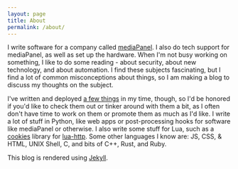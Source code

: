 ```yaml
---
layout: page
title: About
permalink: /about/
---
```


I write software for a company called [mediaPanel][mediapanel-website]. I also
do tech support for mediaPanel, as well as set up the hardware. When I'm not
busy working on something, I like to do some reading - about security, about
new technology, and about automation. I find these subjects fascinating, but
I find a lot of common misconceptions about things, so I am making a blog to
discuss my thoughts on the subject.

I've written and deployed [a few things][things] in my time, though, so I'd be
honored if you'd like to check them out or tinker around with them a bit, as
I often don't have time to work on them or promote them as much as I'd like.
I write a lot of stuff in Python, like web apps or post-processing hooks for
software like mediaPanel or otherwise. I also write some stuff for Lua, such
as a [cookies][lua-http-pr-93] library for [lua-http][lua-http-github]. Some
other languages I know are: JS, CSS, & HTML, UNIX Shell, C, and bits of C++,
Rust, and Ruby.

This blog is rendered using [Jekyll][jekyll-organization].

[mediapanel-website]: https://getmediapanel.com
[jekyll-organization]: https://github.com/jekyll
[things]: https://github.com/RyanSquared
[lua-http-pr-93]: https://github.com/daurnimator/lua-http/pull/79
[lua-http-github]: https://github.com/daurnimator/lua-http

